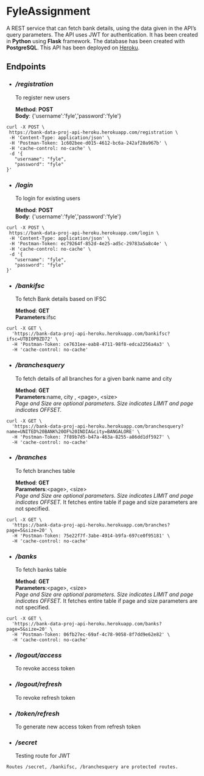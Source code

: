 # FyleAssignment
A REST service that can fetch bank details, using the data given in the API’s query parameters. The API uses JWT for authentication.
It has been created in **Python** using **Flask** framework. The database has been created with **PostgreSQL**.
This API has been deployed on [Heroku](https://bank-data-proj-api-heroku.herokuapp.com/).

## Endpoints

- ### **_/registration_**</br>
  To register new users

  **Method**: **POST**</br>
  **Body**: {'username':'fyle','password':'fyle'}</br>
    
 ```
 curl -X POST \
  https://bank-data-proj-api-heroku.herokuapp.com/registration \
  -H 'Content-Type: application/json' \
  -H 'Postman-Token: 1c602bee-d015-4612-bc6a-242af20a967b' \
  -H 'cache-control: no-cache' \
  -d '{
    "username": "fyle",
    "password": "fyle"
}'
```
- ### **_/login_**</br> 
  To login for existing users

  **Method**: **POST**</br>
  **Body**: {'username':'fyle','password':'fyle'}</br>
    
 ```
 curl -X POST \
  https://bank-data-proj-api-heroku.herokuapp.com/login \
  -H 'Content-Type: application/json' \
  -H 'Postman-Token: ec79264f-852d-4e25-ad5c-29783a5a8c4e' \
  -H 'cache-control: no-cache' \
  -d '{
    "username": "fyle",
    "password": "fyle"
}'
```
- ### **_/bankifsc_**</br> 
  To fetch Bank details based on IFSC

  **Method**: **GET**</br>
  **Parameters**:ifsc</br>
 
```
curl -X GET \
  'https://bank-data-proj-api-heroku.herokuapp.com/bankifsc?ifsc=UTBI0PBZD72' \
  -H 'Postman-Token: ce7631ee-eab8-4711-98f8-edca2256a4a3' \
  -H 'cache-control: no-cache'
```

- ### **_/branchesquery_**</br> 
  To fetch details of all branches for a given bank name and city

  **Method**: **GET**</br>
  **Parameters**:name, city , \<page\>, \<size\></br>
  _Page and Size are optional parameters. Size indicates LIMIT and page indicates OFFSET._

```
curl -X GET \
  'https://bank-data-proj-api-heroku.herokuapp.com/branchesquery?name=UNITED%20BANK%20OF%20INDIA&city=BANGALORE' \
  -H 'Postman-Token: 7f89b7d5-b47a-463a-8255-a86dd1df5927' \
  -H 'cache-control: no-cache'
```

- ### **_/branches_**</br> 
  To fetch branches table

  **Method**: **GET**</br>
  **Parameters**:\<page\>, \<size\></br>
  _Page and Size are optional parameters. Size indicates LIMIT and page indicates OFFSET._
  It fetches entire table if page and size parameters are not specified.

```
curl -X GET \
  'https://bank-data-proj-api-heroku.herokuapp.com/branches?page=5&size=20' \
  -H 'Postman-Token: 75e22f7f-3abe-4914-b9fa-697ce0f95181' \
  -H 'cache-control: no-cache'
```

- ### **_/banks_**</br> 
  To fetch banks table

  **Method**: **GET**</br>
  **Parameters**:\<page\>, \<size\></br>
  _Page and Size are optional parameters. Size indicates LIMIT and page indicates OFFSET._
  It fetches entire table if page and size parameters are not specified.

```
curl -X GET \
  'https://bank-data-proj-api-heroku.herokuapp.com/banks?page=5&size=20' \
  -H 'Postman-Token: 06fb27ec-69af-4c78-9058-8f7dd9e62e82' \
  -H 'cache-control: no-cache'
```

- ### **_/logout/access_**</br> 
    To revoke access token
- ### **_/logout/refresh_**</br> 
    To revoke refresh token
- ### **_/token/refresh_**</br> 
    To generate new access token from refresh token
- ### **_/secret_**</br> 
    Testing route for JWT

```
Routes /secret, /bankifsc, /branchesquery are protected routes.
```
  
